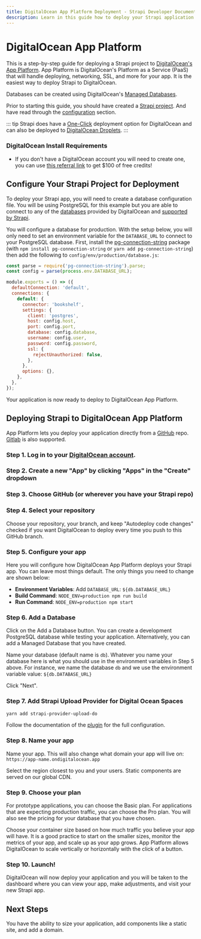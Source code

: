 ```yaml
---
title: DigitalOcean App Platform Deployment - Strapi Developer Documentation
description: Learn in this guide how to deploy your Strapi application on DigitalOcean App Platform.
---
```


# DigitalOcean App Platform

This is a step-by-step guide for deploying a Strapi project to [DigitalOcean's App Platform](https://digitalocean.com). App Platform is DigitalOcean's Platform as a Service (PaaS) that will handle deploying, networking, SSL, and more for your app. It is the easiest way to deploy Strapi to DigitalOcean.

Databases can be created using DigitalOcean's [Managed Databases](https://www.digitalocean.com/products/managed-databases/).

Prior to starting this guide, you should have created a [Strapi project](/developer-docs/latest/getting-started/quick-start.md). And have read through the [configuration](/developer-docs/latest/setup-deployment-guides/deployment.md#application-configuration) section.

::: tip
Strapi does have a [One-Click](/developer-docs/latest/setup-deployment-guides/installation/digitalocean-one-click.md) deployment option for DigitalOcean and can also be deployed to [DigitalOcean Droplets](/developer-docs/latest/setup-deployment-guides/deployment/hosting-guides/digitalocean.md).
:::

### DigitalOcean Install Requirements

- If you don't have a DigitalOcean account you will need to create one, you can use [this referral link](https://try.digitalocean.com/strapi/) to get \$100 of free credits!

## Configure Your Strapi Project for Deployment

To deploy your Strapi app, you will need to create a database configuration file. You will be using PostgreSQL for this example but you are able to connect to any of the [databases](https://docs.digitalocean.com/products/databases/) provided by DigitalOcean and [supported by Strapi](/developer-docs/latest/setup-deployment-guides/installation/cli.md#preparing-the-installation).

You will configure a database for production. With the setup below, you will only need to set an environment variable for the `DATABASE_URL` to connect to your PostgreSQL database. First, install the [pg-connection-string](https://www.npmjs.com/package/pg-connection-string) package (with `npm install pg-connection-string` or `yarn add pg-connection-string`) then add the following to `config/env/production/database.js`:

```javascript
const parse = require('pg-connection-string').parse;
const config = parse(process.env.DATABASE_URL);

module.exports = () => ({
  defaultConnection: 'default',
  connections: {
    default: {
      connector: 'bookshelf',
      settings: {
        client: 'postgres',
        host: config.host,
        port: config.port,
        database: config.database,
        username: config.user,
        password: config.password,
        ssl: {
          rejectUnauthorized: false,
        },
      },
      options: {},
    },
  },
});
```

Your application is now ready to deploy to DigitalOcean App Platform.

## Deploying Strapi to DigitalOcean App Platform

App Platform lets you deploy your application directly from a [GitHub](https://github.com) repo. [Gitlab](https://gitlab.com) is also supported.

### Step 1. Log in to your [DigitalOcean account](https://cloud.digitalocean.com/login).

### Step 2. Create a new "App" by clicking "Apps" in the "Create" dropdown

### Step 3. Choose GitHub (or wherever you have your Strapi repo)

### Step 4. Select your repository

Choose your repository, your branch, and keep "Autodeploy code changes" checked if you want DigitalOcean to deploy every time you push to this GitHub branch.

### Step 5. Configure your app

Here you will configure how DigitalOcean App Platform deploys your Strapi app. You can leave most things default. The only things you need to change are shown below:

- **Environment Variables**: Add `DATABASE_URL`: `${db.DATABASE_URL}`
- **Build Command**: `NODE_ENV=production npm run build`
- **Run Command**: `NODE_ENV=production npm start`

### Step 6. Add a Database

Click on the Add a Database button. You can create a development PostgreSQL database while testing your application. Alternatively, you can add a Managed Database that you have created.

Name your database (default name is `db`). Whatever you name your database here is what you should use in the environment variables in Step 5 above. For instance, we name the database `db` and we use the environment variable value: `${db.DATABASE_URL}`

Click "Next".
### Step 7. Add Strapi Upload Provider for Digital Ocean Spaces

```bash
yarn add strapi-provider-upload-do
```

Follow the documentation of the [plugin](https://github.com/shorwood/strapi-provider-upload-do) for the full configuration.

### Step 8. Name your app

Name your app. This will also change what domain your app will live on: `https://app-name.ondigitalocean.app`

Select the region closest to you and your users. Static components are served on our global CDN.

### Step 9. Choose your plan

For prototype applications, you can choose the Basic plan. For applications that are expecting production traffic, you can choose the Pro plan. You will also see the pricing for your database that you have chosen.

Choose your container size based on how much traffic you believe your app will have. It is a good practice to start on the smaller sizes, monitor the metrics of your app, and scale up as your app grows. App Platform allows DigitalOcean to scale vertically or horizontally with the click of a button.

### Step 10. Launch!

DigitalOcean will now deploy your application and you will be taken to the dashboard where you can view your app, make adjustments, and visit your new Strapi app.

## Next Steps

You have the ability to size your application, add components like a static site, and add a domain.
